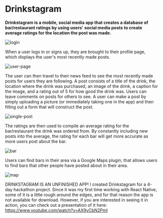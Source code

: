 # Drinkstagram
**Drinkstagram is a mobile, social media app that creates a database of bar/restaurant ratings by using users' social media posts to create average ratings for the location the post was made.**

![login](https://github.com/Alex-Ginsberg/Drinkstagram/blob/master/Pics/Screen%20Shot%202017-11-13%20at%206.52.15%20PM.png)

When a user logs in or signs up, they are brought to their profile page, which displays the user's most recently made posts.

![user-page](https://github.com/Alex-Ginsberg/Drinkstagram/blob/master/Pics/Screen%20Shot%202017-11-13%20at%206.56.33%20PM.png)

The user can then travel to their news feed to see the most recently made posts for users they are following. A post consists of a title of the drink, the location where the drink was purchased, an image of the drink, a caption for the image, and a rating out of 5 for how good the drink was. Users can leave comments on posts for others to see. A user can make a post by simply uploading a picture (or immediately taking one in the app) and then filling out a form that will construct the post.

![single-post](https://github.com/Alex-Ginsberg/Drinkstagram/blob/master/Pics/Screen%20Shot%202017-11-13%20at%207.07.09%20PM.png)

The ratings are then used to compile an average rating for the bar/restaurant the drink was ordered from. By constantly including new posts into the average, the rating for each bar will get more accurate as more users post about the bar.

![bar](https://github.com/Alex-Ginsberg/Drinkstagram/blob/master/Pics/Screen%20Shot%202017-11-13%20at%207.04.24%20PM.png)

Users can find bars in their area via a Google Maps plugin, that allows users to find bars that other people have posted about in their area.

![map](https://github.com/Alex-Ginsberg/Drinkstagram/blob/master/Pics/Screen%20Shot%202017-11-13%20at%207.01.45%20PM.png)

DRINKSTAGRAM IS AN UNFINISHED APP!
I created Drinkstagram for a 4-day hackathon project. Since it was my first time working with React Native, some of it is a little rough around the edges, and for that reason the app is not available for download. However, if you are interested in seeing it in action, you can check out a presentation of it here: https://www.youtube.com/watch?v=AX9vCbN2PmI
